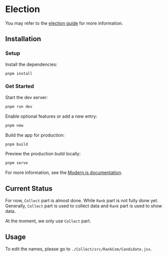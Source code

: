 # Election

You may refer to the [election guide](https://modernjs.dev/guides/get-started/quick-start) for more information.

## Installation

### Setup

Install the dependencies:

```bash
pnpm install
```

### Get Started

Start the dev server:

```bash
pnpm run dev
```

Enable optional features or add a new entry:

```bash
pnpm new
```

Build the app for production:

```bash
pnpm build
```

Preview the production build locally:

```bash
pnpm serve
```

For more information, see the [Modern.js documentation](https://modernjs.dev/en).

## Current Status

For now, `Collect` part is almost done. While `Rank` part is not fully done yet. Generally, `Collect` part is used to collect data and `Rank` part is used to show data.

At the moment, we only use `Collect` part.

## Usage

To edit the names, please go to `./Collect/src/RankCom/Candidate.jsx`.
